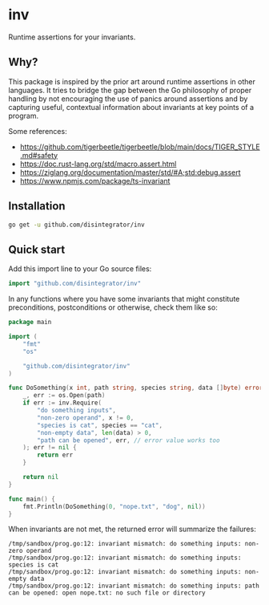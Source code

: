# inv

Runtime assertions for your invariants.

## Why?

This package is inspired by the prior art around runtime assertions in other
languages. It tries to bridge the gap between the Go philosophy of proper
handling by not encouraging the use of panics around assertions and by capturing
useful, contextual information about invariants at key points of a program.

Some references:

- https://github.com/tigerbeetle/tigerbeetle/blob/main/docs/TIGER_STYLE.md#safety
- https://doc.rust-lang.org/std/macro.assert.html
- https://ziglang.org/documentation/master/std/#A;std:debug.assert
- https://www.npmjs.com/package/ts-invariant

## Installation

```sh
go get -u github.com/disintegrator/inv
```

## Quick start

Add this import line to your Go source files:

```go
import "github.com/disintegrator/inv"
```

In any functions where you have some invariants that might constitute
preconditions, postconditions or otherwise, check them like so:

```go
package main

import (
	"fmt"
	"os"

	"github.com/disintegrator/inv"
)

func DoSomething(x int, path string, species string, data []byte) error {
	_, err := os.Open(path)
	if err := inv.Require(
		"do something inputs",
		"non-zero operand", x != 0,
		"species is cat", species == "cat",
		"non-empty data", len(data) > 0,
		"path can be opened", err, // error value works too
	); err != nil {
		return err
	}

	return nil
}

func main() {
	fmt.Println(DoSomething(0, "nope.txt", "dog", nil))
}
```

When invariants are not met, the returned error will summarize the failures:

```
/tmp/sandbox/prog.go:12: invariant mismatch: do something inputs: non-zero operand
/tmp/sandbox/prog.go:12: invariant mismatch: do something inputs: species is cat
/tmp/sandbox/prog.go:12: invariant mismatch: do something inputs: non-empty data
/tmp/sandbox/prog.go:12: invariant mismatch: do something inputs: path can be opened: open nope.txt: no such file or directory
```
